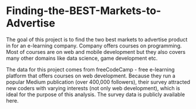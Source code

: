 # Finding-the-BEST-Markets-to-Advertise


The goal of this project is to find the two best markets to advertise product in for an e-learning company. Company offers courses on programming. Most of courses are on web and mobile development but they also covers many other domains like data science, game development etc.

The data for this project comes from freeCodeCamp - free e-learning platform that offers courses on web development. Because they run a popular Medium publication (over 400,000 followers), their survey attracted new coders with varying interests (not only web development), which is ideal for the purpose of this analysis. The survey data is publicly available here.
